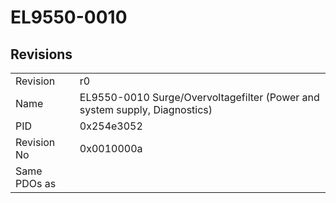 # EL9550-0010

## Revisions
<table>
<tr>
<td>Revision</td>
<td>r0</td>
</tr>
<tr>
<td>Name</td>
<td>EL9550-0010 Surge/Overvoltagefilter (Power and system supply, Diagnostics)</td>
</tr>
<tr>
<td>PID</td>
<td>0x254e3052</td>
</tr>
<tr>
<td>Revision No</td>
<td>0x0010000a</td>
</tr>
<tr>
<td>Same PDOs as</td>
<td></td>
</tr>
</table>
